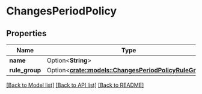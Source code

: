 # ChangesPeriodPolicy

## Properties

Name | Type | Description | Notes
------------ | ------------- | ------------- | -------------
**name** | Option<**String**> |  | [optional]
**rule_group** | Option<[**crate::models::ChangesPeriodPolicyRuleGroup**](changes.PolicyRuleGroup.md)> |  | [optional]

[[Back to Model list]](./README.md#documentation-for-models) [[Back to API list]](./README.md#documentation-for-api-endpoints) [[Back to README]](../README.md)
